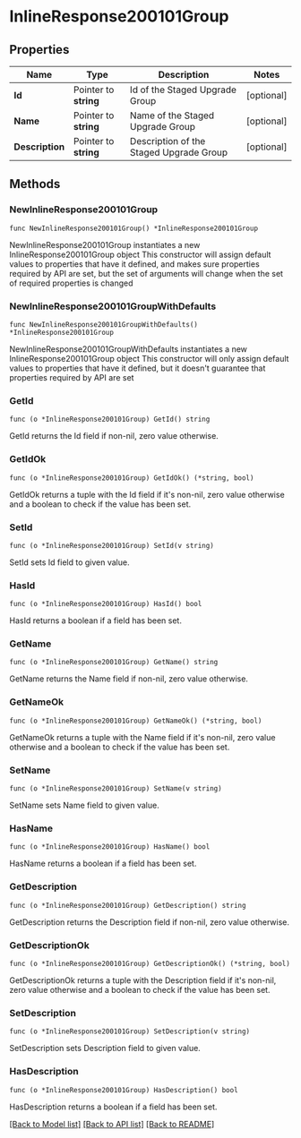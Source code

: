 # InlineResponse200101Group

## Properties

Name | Type | Description | Notes
------------ | ------------- | ------------- | -------------
**Id** | Pointer to **string** | Id of the Staged Upgrade Group | [optional] 
**Name** | Pointer to **string** | Name of the Staged Upgrade Group | [optional] 
**Description** | Pointer to **string** | Description of the Staged Upgrade Group | [optional] 

## Methods

### NewInlineResponse200101Group

`func NewInlineResponse200101Group() *InlineResponse200101Group`

NewInlineResponse200101Group instantiates a new InlineResponse200101Group object
This constructor will assign default values to properties that have it defined,
and makes sure properties required by API are set, but the set of arguments
will change when the set of required properties is changed

### NewInlineResponse200101GroupWithDefaults

`func NewInlineResponse200101GroupWithDefaults() *InlineResponse200101Group`

NewInlineResponse200101GroupWithDefaults instantiates a new InlineResponse200101Group object
This constructor will only assign default values to properties that have it defined,
but it doesn't guarantee that properties required by API are set

### GetId

`func (o *InlineResponse200101Group) GetId() string`

GetId returns the Id field if non-nil, zero value otherwise.

### GetIdOk

`func (o *InlineResponse200101Group) GetIdOk() (*string, bool)`

GetIdOk returns a tuple with the Id field if it's non-nil, zero value otherwise
and a boolean to check if the value has been set.

### SetId

`func (o *InlineResponse200101Group) SetId(v string)`

SetId sets Id field to given value.

### HasId

`func (o *InlineResponse200101Group) HasId() bool`

HasId returns a boolean if a field has been set.

### GetName

`func (o *InlineResponse200101Group) GetName() string`

GetName returns the Name field if non-nil, zero value otherwise.

### GetNameOk

`func (o *InlineResponse200101Group) GetNameOk() (*string, bool)`

GetNameOk returns a tuple with the Name field if it's non-nil, zero value otherwise
and a boolean to check if the value has been set.

### SetName

`func (o *InlineResponse200101Group) SetName(v string)`

SetName sets Name field to given value.

### HasName

`func (o *InlineResponse200101Group) HasName() bool`

HasName returns a boolean if a field has been set.

### GetDescription

`func (o *InlineResponse200101Group) GetDescription() string`

GetDescription returns the Description field if non-nil, zero value otherwise.

### GetDescriptionOk

`func (o *InlineResponse200101Group) GetDescriptionOk() (*string, bool)`

GetDescriptionOk returns a tuple with the Description field if it's non-nil, zero value otherwise
and a boolean to check if the value has been set.

### SetDescription

`func (o *InlineResponse200101Group) SetDescription(v string)`

SetDescription sets Description field to given value.

### HasDescription

`func (o *InlineResponse200101Group) HasDescription() bool`

HasDescription returns a boolean if a field has been set.


[[Back to Model list]](../README.md#documentation-for-models) [[Back to API list]](../README.md#documentation-for-api-endpoints) [[Back to README]](../README.md)


